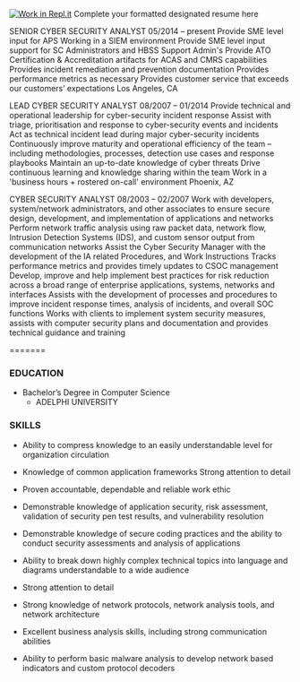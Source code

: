 [![Work in Repl.it](https://classroom.github.com/assets/work-in-replit-14baed9a392b3a25080506f3b7b6d57f295ec2978f6f33ec97e36a161684cbe9.svg)](https://classroom.github.com/online_ide?assignment_repo_id=414334&assignment_repo_type=GroupAssignmentRepo)
Complete your formatted designated resume here

SENIOR CYBER SECURITY ANALYST
05/2014 – present
Provide SME level input for APS
Working in a SIEM environment
Provide SME level input support for SC Administrators and HBSS Support Admin's
Provide ATO Certification & Accreditation artifacts for ACAS and CMRS capabilities
Provides incident remediation and prevention documentation
Provides performance metrics as necessary
Provides customer service that exceeds our customers’ expectations
Los Angeles, CA

LEAD CYBER SECURITY ANALYST
08/2007 – 01/2014
Provide technical and operational leadership for cyber-security incident response
Assist with triage, prioritisation and response to cyber-security events and incidents
Act as technical incident lead during major cyber-security incidents
Continuously improve maturity and operational efficiency of the team – including methodologies, processes, detection use cases and response playbooks
Maintain an up-to-date knowledge of cyber threats
Drive continuous learning and knowledge sharing within the team
Work in a 'business hours + rostered on-call' environment
Phoenix, AZ

CYBER SECURITY ANALYST
08/2003 – 02/2007
Work with developers, system/network administrators, and other associates to ensure secure design, development, and implementation of applications and networks
Perform network traffic analysis using raw packet data, network flow, Intrusion Detection Systems (IDS), and custom sensor output from communication networks
Assist the Cyber Security Manager with the development of the IA related Procedures, and Work Instructions
Tracks performance metrics and provides timely updates to CSOC management
Develop, improve and help implement best practices for risk reduction across a broad range of enterprise applications, systems, networks and interfaces
Assists with the development of processes and procedures to improve incident response times, analysis of incidents, and overall SOC functions
Works with clients to implement system security measures, assists with computer security plans and documentation and provides technical guidance and training

=======
### EDUCATION
* Bachelor’s Degree in Computer Science
   * ADELPHI UNIVERSITY

### SKILLS
* Ability to compress knowledge to an easily understandable level for organization circulation
* Knowledge of common application frameworks Strong attention to detail
* Proven accountable, dependable and reliable work ethic
* Demonstrable knowledge of application security, risk assessment, validation of security pen test results, and vulnerability resolution
* Demonstrable knowledge of secure coding practices and the ability to conduct security assessments and analysis of applications

* Ability to break down highly complex technical topics into language and diagrams understandable to a wide audience
* Strong attention to detail
* Strong knowledge of network protocols, network analysis tools, and network architecture
* Excellent business analysis skills, including strong communication abilities
* Ability to perform basic malware analysis to develop network based indicators and custom protocol decoders

